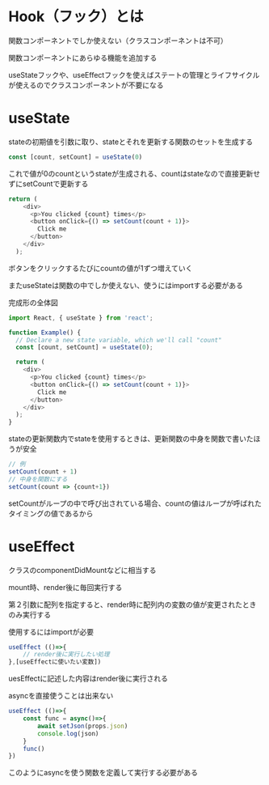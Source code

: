 # Hook（フック）とは

関数コンポーネントでしか使えない（クラスコンポーネントは不可）

関数コンポーネントにあらゆる機能を追加する

useStateフックや、useEffectフックを使えばステートの管理とライフサイクルが使えるのでクラスコンポーネントが不要になる

# useState

stateの初期値を引数に取り、stateとそれを更新する関数のセットを生成する

```js
const [count, setCount] = useState(0)
```

これで値が0のcountというstateが生成される、countはstateなので直接更新せずにsetCountで更新する

```js
return (
    <div>
      <p>You clicked {count} times</p>
      <button onClick={() => setCount(count + 1)}>
        Click me
      </button>
    </div>
  );
```

ボタンをクリックするたびにcountの値が1ずつ増えていく

またuseStateは関数の中でしか使えない、使うにはimportする必要がある

完成形の全体図

```js
import React, { useState } from 'react';

function Example() {
  // Declare a new state variable, which we'll call "count"
  const [count, setCount] = useState(0);

  return (
    <div>
      <p>You clicked {count} times</p>
      <button onClick={() => setCount(count + 1)}>
        Click me
      </button>
    </div>
  );
}
```

stateの更新関数内でstateを使用するときは、更新関数の中身を関数で書いたほうが安全

```js
// 例
setCount(count + 1)
// 中身を関数にする
setCount(count => {count+1})
```

setCountがループの中で呼び出されている場合、countの値はループが呼ばれたタイミングの値であるから



# useEffect

クラスのcomponentDidMountなどに相当する

mount時、render後に毎回実行する

第２引数に配列を指定すると、render時に配列内の変数の値が変更されたときのみ実行する

使用するにはimportが必要

```js
useEffect (()=>{
    // render後に実行したい処理
},[useEffectに使いたい変数])
```

uesEffectに記述した内容はrender後に実行される

asyncを直接使うことは出来ない

```js
useEffect (()=>{
    const func = async()=>{
        await setJson(props.json)
        console.log(json)
    }
    func()
})
```

このようにasyncを使う関数を定義して実行する必要がある

